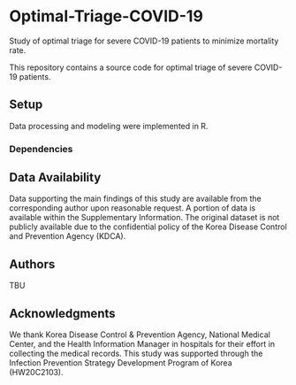 # Optimal-Triage-COVID-19
Study of optimal triage for severe COVID-19 patients to minimize mortality rate.

This repository contains a source code for optimal triage of severe COVID-19 patients.

## Setup
Data processing and modeling were implemented in R.

### Dependencies

## Data Availability
Data supporting the main findings of this study are available from the corresponding author upon reasonable request. A portion of data is available within the Supplementary Information. The original dataset is not publicly available due to the confidential policy of the Korea Disease Control and Prevention Agency (KDCA).

## Authors
TBU

## Acknowledgments
We thank Korea Disease Control & Prevention Agency, National Medical Center, and the Health Information Manager in hospitals for their effort in collecting the medical records. This study was supported through the Infection Prevention Strategy Development Program of Korea (HW20C2103).
